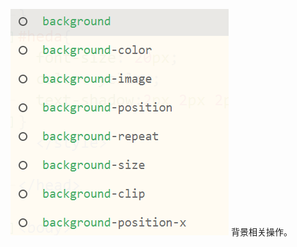 ![输入图片说明](/imgs/2024-06-17/6y14dMxOVyyRXRka.png)
背景相关操作。

<!--stackedit_data:
eyJoaXN0b3J5IjpbMTUyNjMyNjgyLC0yMDg4NzQ2NjEyXX0=
-->